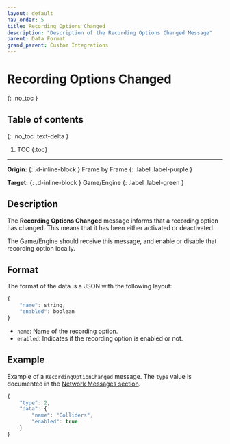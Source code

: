 ```yaml
---
layout: default
nav_order: 5
title: Recording Options Changed
description: "Description of the Recording Options Changed Message"
parent: Data Format
grand_parent: Custom Integrations
---
```


# Recording Options Changed
{: .no_toc }

## Table of contents
{: .no_toc .text-delta }

1. TOC
{:toc}

---

**Origin:**
{: .d-inline-block }
Frame by Frame
{: .label .label-purple }

**Target:**
{: .d-inline-block }
Game/Engine
{: .label .label-green  }

## Description
The **Recording Options Changed** message informs that a recording option has changed. This means that it has been either activated or deactivated.

The Game/Engine should receive this message, and enable or disable that recording option locally.

## Format
The format of the data is a JSON with the following layout:
```js
{
    "name": string,
    "enabled": boolean
}
```

- `name`: Name of the recording option.
- `enabled`: Indicates if the recording option is enabled or not.

## Example
Example of a `RecordingOptionChanged` message. The `type` value is documented in the [Network Messages section](../network-messages/).

```js
{
    "type": 2,
    "data": {
        "name": "Colliders",
        "enabled": true
    }
}
```